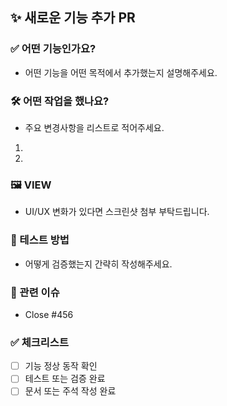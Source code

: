 ## ✨ 새로운 기능 추가 PR

### ✅ 어떤 기능인가요?

- 어떤 기능을 어떤 목적에서 추가했는지 설명해주세요.

### 🛠 어떤 작업을 했나요?

- 주요 변경사항을 리스트로 적어주세요.
1.
2.

### 🖼 VIEW
- UI/UX 변화가 있다면 스크린샷 첨부 부탁드립니다.

### 🧪 테스트 방법

- 어떻게 검증했는지 간략히 작성해주세요.

### 📎 관련 이슈

- Close #456

### ✅ 체크리스트

- [ ] 기능 정상 동작 확인
- [ ] 테스트 또는 검증 완료
- [ ] 문서 또는 주석 작성 완료